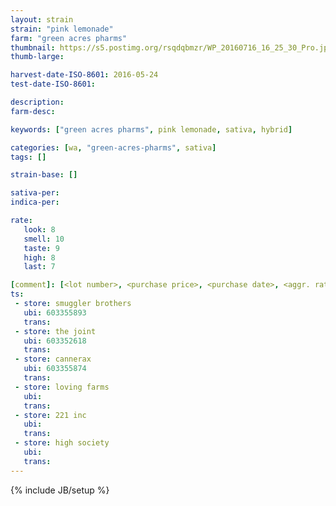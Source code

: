 ```yaml
---
layout: strain
strain: "pink lemonade"
farm: "green acres pharms"
thumbnail: https://s5.postimg.org/rsqdqbmzr/WP_20160716_16_25_30_Pro.jpg
thumb-large: 

harvest-date-ISO-8601: 2016-05-24
test-date-ISO-8601: 

description: 
farm-desc: 

keywords: ["green acres pharms", pink lemonade, sativa, hybrid]

categories: [wa, "green-acres-pharms", sativa]
tags: []

strain-base: []

sativa-per: 
indica-per: 

rate:
   look: 8
   smell: 10
   taste: 9
   high: 8
   last: 7

[comment]: [<lot number>, <purchase price>, <purchase date>, <aggr. rating (of 5)>]
ts: 
 - store: smuggler brothers
   ubi: 603355893
   trans: 
 - store: the joint
   ubi: 603352618
   trans: 
 - store: cannerax
   ubi: 603355874
   trans: 
 - store: loving farms
   ubi: 
   trans: 
 - store: 221 inc
   ubi: 
   trans: 
 - store: high society
   ubi: 
   trans: 
---
```

{% include JB/setup %}

